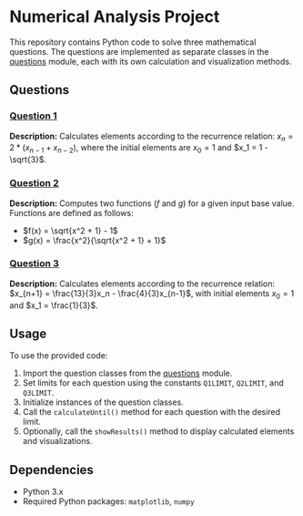 # Numerical Analysis Project

This repository contains Python code to solve three mathematical questions. The questions are implemented as separate classes in the [questions](questions) module, each with its own calculation and visualization methods.

## Questions

### [Question 1](questions/question1.py)

**Description:** Calculates elements according to the recurrence relation: $x_n = 2 * (x_{n-1} + x_{n-2})$, where the initial elements are $x_0 = 1$ and $x_1 = 1 - \sqrt{3}$.

### [Question 2](questions/question2.py)

**Description:** Computes two functions ($f$ and $g$) for a given input base value. Functions are defined as follows:
- $f(x) = \sqrt{x^2 + 1} - 1$
- $g(x) = \frac{x^2}{\sqrt{x^2 + 1} + 1}$

### [Question 3](questions/question3.py)

**Description:** Calculates elements according to the recurrence relation: $x_{n+1} = \frac{13}{3}x_n - \frac{4}{3}x_{n-1}$, with initial elements $x_0 = 1$ and $x_1 = \frac{1}{3}$.

## Usage

To use the provided code:

1. Import the question classes from the [questions](questions.py) module.
2. Set limits for each question using the constants `Q1LIMIT`, `Q2LIMIT`, and `Q3LIMIT`.
3. Initialize instances of the question classes.
4. Call the `calculateUntil()` method for each question with the desired limit.
5. Optionally, call the `showResults()` method to display calculated elements and visualizations.

## Dependencies

- Python 3.x
- Required Python packages: `matplotlib`, `numpy`
